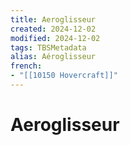 ```yaml
---
title: Aeroglisseur
created: 2024-12-02
modified: 2024-12-02
tags: TBSMetadata
alias: Aéroglisseur
french:
- "[[10150 Hovercraft]]"
---
```

# Aeroglisseur
